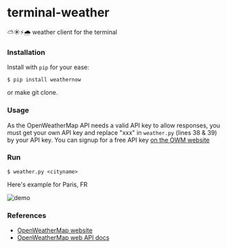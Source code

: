 # terminal-weather
 ⛅☀️⚡🌧 weather client for the terminal

### Installation 

Install with `pip` for your ease:

```shell
$ pip install weathernow
```

or make git clone.

### Usage

As the OpenWeatherMap API needs a valid API key to allow responses, you must get your own API key and replace "xxx" in `weather.py` (lines 38 & 39) by your API key.
You can signup for a free API key [on the OWM website](https://home.openweathermap.org/users/sign_up)

### Run 

```shell
$ weather.py <cityname>
```

Here's example for Paris, FR


![demo](https://image.ibb.co/dtsmnn/Capture_d_cran_2018_03_06_01_53_08.png)

### References
* [OpenWeatherMap website](http://openweathermap.org/)
* [OpenWeatherMap web API docs](http://openweathermap.org/api)
